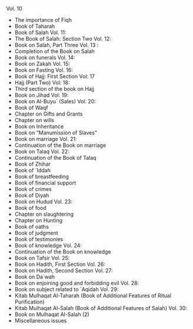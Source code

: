 ---
---
Vol. 10
- The importance of Fiqh
- Book of Taharah
- Book of Salah
Vol. 11:
- The Book of Salah: Section Two
Vol. 12:
- Book on Salah, Part Three
Vol. 13 :
- Completion of the Book on Salah
- Book on funerals
Vol. 14:
- Book on Zakah
Vol. 15:
- Book on Fasting
Vol. 16:
- Book of Hajj: First Section
Vol: 17
- Hajj (Part Two)
Vol: 18: 
- Third section of the book on Hajj
- Book on Jihad
Vol: 19:
- Book on Al-Buyu` (Sales)
Vol. 20:
- Book of Waqf
- Chapter on Gifts and Grants
- Chapter on wills
- Book on Inheritance
- Book on "Manumission of Slaves"
- Book on marriage
Vol. 21:
- Continuation of the Book on marriage
- Book on Talaq
Vol. 22: 
- Continuation of the Book of Talaq
- Book of Zhihar
- Book of `Iddah
- Book of breastfeeding
- Book of financial support
- Book of crimes
- Book of Diyah
- Book on Hudud
Vol. 23:
- Book of food
- Chapter on slaughtering
- Chapter on Hunting
- Book of oaths
- Book of judgment
- Book of testimonies
- Book of knowledge
Vol. 24:
- Continuation of the Book on knowledge
- Book on Tafsir
Vol. 25:
- Book on Hadith, First Section
Vol. 26:
- Book on Hadith, Second Section
Vol. 27:
- Book on Da`wah
- Book on enjoining good and forbidding evil
Vol. 28:
- Book on subject related to `Aqidah
Vol. 29:
- Kitab Mulhaqat Al-Taharah (Book of Additional Features of Ritual Purification)
- Kitab Mulhaqat Al-Salah (Book of Additional Features of Salah)
Vol. 30: 
- Book on Mulhaqat Al-Salah (2)
- Miscellaneous issues
